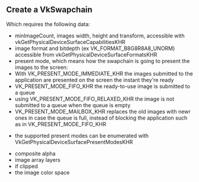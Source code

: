 



## Create a VkSwapchain

Which requires the following data: 
 * minImageCount, images width, height and transform, accessible with vkGetPhysicalDeviceSurfaceCapabilitiesKHR 
 * image format and bitdepth (ex VK_FORMAT_B8G8R8A8_UNORM) accessible from vkGetPhysicalDeviceSurfaceFormatsKHR
 * present mode, which means how the swapchain is going to present the images to the screen: 
  * With VK_PRESENT_MODE_IMMEDIATE_KHR the images submitted to the application are presented on the screen the instant they're ready
  * VK_PRESENT_MODE_FIFO_KHR the ready-to-use image is submitted to a queue 
  * using VK_PRESENT_MODE_FIFO_RELAXED_KHR the image is not submitted to a queue when the queue is empty
  * VK_PRESENT_MODE_MAILBOX_KHR replaces the old images with newr ones in case the queue is full, instead of blocking the application such as in VK_PRESENT_MODE_FIFO_KHR

  - the supported present modes can be enumerated with VkGetPhysicalDeviceSurfacePresentModesKHR

 * composite alpha
 * image array layers
 * if clipped
 * the image color space 